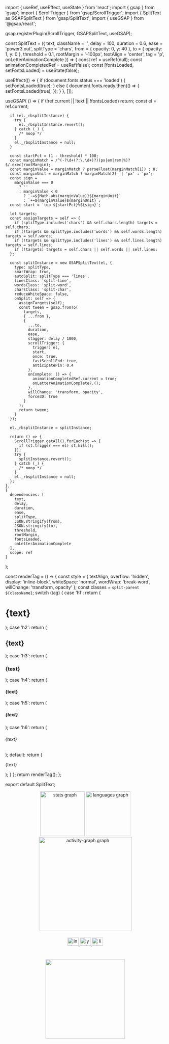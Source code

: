 import { useRef, useEffect, useState } from 'react';
import { gsap } from 'gsap';
import { ScrollTrigger } from 'gsap/ScrollTrigger';
import { SplitText as GSAPSplitText } from 'gsap/SplitText';
import { useGSAP } from '@gsap/react';

gsap.registerPlugin(ScrollTrigger, GSAPSplitText, useGSAP);

const SplitText = ({
  text,
  className = '',
  delay = 100,
  duration = 0.6,
  ease = 'power3.out',
  splitType = 'chars',
  from = { opacity: 0, y: 40 },
  to = { opacity: 1, y: 0 },
  threshold = 0.1,
  rootMargin = '-100px',
  textAlign = 'center',
  tag = 'p',
  onLetterAnimationComplete
}) => {
  const ref = useRef(null);
  const animationCompletedRef = useRef(false);
  const [fontsLoaded, setFontsLoaded] = useState(false);

  useEffect(() => {
    if (document.fonts.status === 'loaded') {
      setFontsLoaded(true);
    } else {
      document.fonts.ready.then(() => {
        setFontsLoaded(true);
      });
    }
  }, []);

  useGSAP(
    () => {
      if (!ref.current || !text || !fontsLoaded) return;
      const el = ref.current;

      if (el._rbsplitInstance) {
        try {
          el._rbsplitInstance.revert();
        } catch (_) {
          /* noop */
        }
        el._rbsplitInstance = null;
      }

      const startPct = (1 - threshold) * 100;
      const marginMatch = /^(-?\d+(?:\.\d+)?)(px|em|rem|%)?$/.exec(rootMargin);
      const marginValue = marginMatch ? parseFloat(marginMatch[1]) : 0;
      const marginUnit = marginMatch ? marginMatch[2] || 'px' : 'px';
      const sign =
        marginValue === 0
          ? ''
          : marginValue < 0
            ? `-=${Math.abs(marginValue)}${marginUnit}`
            : `+=${marginValue}${marginUnit}`;
      const start = `top ${startPct}%${sign}`;

      let targets;
      const assignTargets = self => {
        if (splitType.includes('chars') && self.chars.length) targets = self.chars;
        if (!targets && splitType.includes('words') && self.words.length) targets = self.words;
        if (!targets && splitType.includes('lines') && self.lines.length) targets = self.lines;
        if (!targets) targets = self.chars || self.words || self.lines;
      };

      const splitInstance = new GSAPSplitText(el, {
        type: splitType,
        smartWrap: true,
        autoSplit: splitType === 'lines',
        linesClass: 'split-line',
        wordsClass: 'split-word',
        charsClass: 'split-char',
        reduceWhiteSpace: false,
        onSplit: self => {
          assignTargets(self);
          const tween = gsap.fromTo(
            targets,
            { ...from },
            {
              ...to,
              duration,
              ease,
              stagger: delay / 1000,
              scrollTrigger: {
                trigger: el,
                start,
                once: true,
                fastScrollEnd: true,
                anticipatePin: 0.4
              },
              onComplete: () => {
                animationCompletedRef.current = true;
                onLetterAnimationComplete?.();
              },
              willChange: 'transform, opacity',
              force3D: true
            }
          );
          return tween;
        }
      });

      el._rbsplitInstance = splitInstance;

      return () => {
        ScrollTrigger.getAll().forEach(st => {
          if (st.trigger === el) st.kill();
        });
        try {
          splitInstance.revert();
        } catch (_) {
          /* noop */
        }
        el._rbsplitInstance = null;
      };
    },
    {
      dependencies: [
        text,
        delay,
        duration,
        ease,
        splitType,
        JSON.stringify(from),
        JSON.stringify(to),
        threshold,
        rootMargin,
        fontsLoaded,
        onLetterAnimationComplete
      ],
      scope: ref
    }
  );

  const renderTag = () => {
    const style = {
      textAlign,
      overflow: 'hidden',
      display: 'inline-block',
      whiteSpace: 'normal',
      wordWrap: 'break-word',
      willChange: 'transform, opacity'
    };
    const classes = `split-parent ${className}`;
    switch (tag) {
      case 'h1':
        return (
          <h1 ref={ref} style={style} className={classes}>
            {text}
          </h1>
        );
      case 'h2':
        return (
          <h2 ref={ref} style={style} className={classes}>
            {text}
          </h2>
        );
      case 'h3':
        return (
          <h3 ref={ref} style={style} className={classes}>
            {text}
          </h3>
        );
      case 'h4':
        return (
          <h4 ref={ref} style={style} className={classes}>
            {text}
          </h4>
        );
      case 'h5':
        return (
          <h5 ref={ref} style={style} className={classes}>
            {text}
          </h5>
        );
      case 'h6':
        return (
          <h6 ref={ref} style={style} className={classes}>
            {text}
          </h6>
        );
      default:
        return (
          <p ref={ref} style={style} className={classes}>
            {text}
          </p>
        );
    }
  };
  return renderTag();
};

export default SplitText;


<div align="center">
  <img src="https://github-readme-stats.vercel.app/api?username=VictorSunn&hide_title=false&hide_rank=false&show_icons=true&include_all_commits=true&count_private=true&disable_animations=false&theme=gruvbox_light&locale=en&hide_border=true&order=1" height="140" alt="stats graph"  />
  <img src="https://github-readme-stats.vercel.app/api/top-langs?username=VictorSunn&locale=en&hide_title=false&layout=compact&card_width=320&langs_count=5&theme=gruvbox_light&hide_border=true&order=2" height="140" alt="languages graph"  />
  <img src="https://github-readme-activity-graph.vercel.app/graph?username=VictorSunn&radius=15&theme=tokyo-day&area=true&order=5&hide_border=true&hide_title=false" height="293" alt="activity-graph graph"  />
</div>

###

<div align="center">
  <a href="https://www.instagram.com/victorsunn99/" target="_blank">
    <img src="https://raw.githubusercontent.com/maurodesouza/profile-readme-generator/master/src/assets/icons/social/instagram/default.svg" width="35" height="25" alt="instagram logo"  />
  </a>
  <a href="https://www.youtube.com/@Victor-Sun" target="_blank">
    <img src="https://raw.githubusercontent.com/maurodesouza/profile-readme-generator/master/src/assets/icons/social/youtube/default.svg" width="35" height="25" alt="youtube logo"  />
  </a>
  <a href="https://www.linkedin.com/in/victor-alexandre-372b2a258/" target="_blank">
    <img src="https://raw.githubusercontent.com/maurodesouza/profile-readme-generator/master/src/assets/icons/social/linkedin/default.svg" width="35" height="25" alt="linkedin logo"  />
  </a>
</div>

###

<br clear="both">

<div align="center">
  <img height="250" src="https://i.pinimg.com/originals/a3/a7/24/a3a7247a0e700d803046d76edd9c78cf.gif"  />
</div>

###
